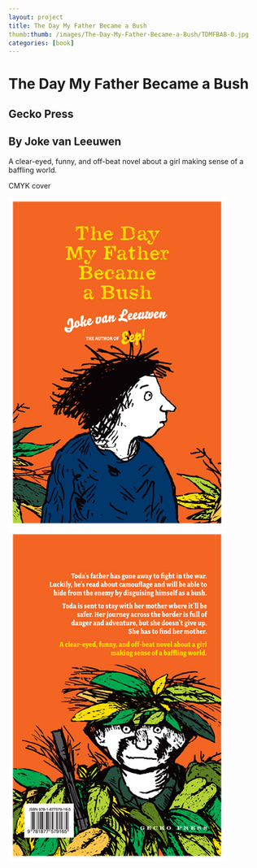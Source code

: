 ```yaml
---
layout: project
title: The Day My Father Became a Bush
thumb:thumb: /images/The-Day-My-Father-Became-a-Bush/TDMFBAB-0.jpg
categories: [book]
---
```


# The Day My Father Became a Bush

## Gecko Press
## By Joke van Leeuwen

A clear-eyed, funny, and off-beat novel about a girl making sense of a baffling world.

CMYK cover

![](/images/The-Day-My-Father-Became-a-Bush/TDMFBAB-1.jpg)
![](/images/The-Day-My-Father-Became-a-Bush/TDMFBAB-2.jpg)